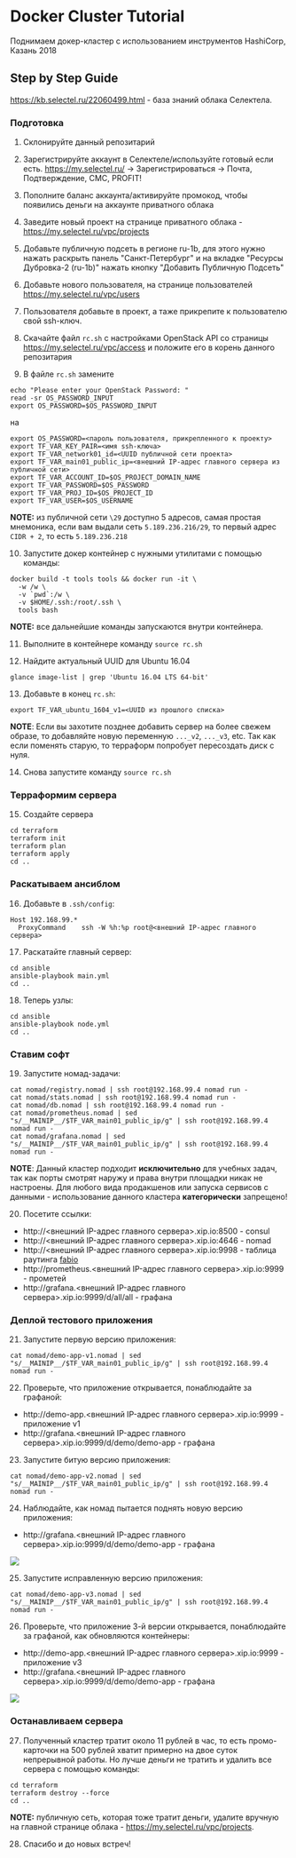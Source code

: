 # Docker Cluster Tutorial

Поднимаем докер-кластер с использованием инструментов HashiCorp, Казань 2018

## Step by Step Guide

https://kb.selectel.ru/22060499.html - база знаний облака Селектела.

### Подготовка

1. Склонируйте данный репозитарий

2. Зарегистрируйте аккаунт в Селектеле/используйте готовый если есть. https://my.selectel.ru/ -> Зарегистрироваться -> Почта, Подтверждение, СМС, PROFIT!

3. Пополните баланс аккаунта/активируйте промокод, чтобы появились деньги на аккаунте приватного облака

4. Заведите новый проект на странице приватного облака - https://my.selectel.ru/vpc/projects

5. Добавьте публичную подсеть в регионе ru-1b, для этого нужно нажать раскрыть панель "Санкт-Петербург" и на вкладке "Ресурсы Дубровка-2 (ru-1b)" нажать кнопку "Добавить Публичную Подсеть"

6. Добавьте нового пользователя, на странице пользователей https://my.selectel.ru/vpc/users

7. Пользователя добавьте в проект, а таже прикрепите к пользователю свой ssh-ключ.

8. Скачайте файл `rc.sh` с настройками OpenStack API со страницы https://my.selectel.ru/vpc/access и положите его в корень данного репозитария

9. В файле `rc.sh` замените

```
echo "Please enter your OpenStack Password: "
read -sr OS_PASSWORD_INPUT
export OS_PASSWORD=$OS_PASSWORD_INPUT
```

на

```
export OS_PASSWORD=<пароль пользователя, прикрепленного к проекту>
export TF_VAR_KEY_PAIR=<имя ssh-ключа>
export TF_VAR_network01_id=<UUID публичной сети проекта>
export TF_VAR_main01_public_ip=<внешний IP-адрес главного сервера из публичной сети>
export TF_VAR_ACCOUNT_ID=$OS_PROJECT_DOMAIN_NAME
export TF_VAR_PASSWORD=$OS_PASSWORD
export TF_VAR_PROJ_ID=$OS_PROJECT_ID
export TF_VAR_USER=$OS_USERNAME
```

**NOTE:** из публичной сети `\29` доступно 5 адресов, самая простая мнемоника, если вам выдали сеть `5.189.236.216/29`, то первый адрес `CIDR + 2`, то есть `5.189.236.218`

10. Запустите докер контейнер с нужными утилитами с помощью команды:

```
docker build -t tools tools && docker run -it \
  -w /w \
  -v `pwd`:/w \
  -v $HOME/.ssh:/root/.ssh \
  tools bash
```

**NOTE:** все дальнейшие команды запускаются внутри контейнера.

11. Выполните в контейнере команду `source rc.sh`

12. Найдите актуальный UUID для Ubuntu 16.04

```
glance image-list | grep 'Ubuntu 16.04 LTS 64-bit'
```

13. Добавьте в конец `rc.sh`:

```
export TF_VAR_ubuntu_1604_v1=<UUID из прошлого списка>
```

**NOTE**: Если вы захотите позднее добавить сервер на более свежем
образе, то добавляйте новую переменную `..._v2`, `..._v3`, etc. Так как если поменять
старую, то терраформ попробует пересоздать диск с нуля.

14. Снова запустите команду `source rc.sh`

### Терраформим сервера

15. Создайте сервера

```
cd terraform
terraform init
terraform plan
terraform apply
cd ..
```

### Раскатываем ансиблом

16. Добавьте в `.ssh/config`:

```
Host 192.168.99.*
  ProxyCommand    ssh -W %h:%p root@<внешний IP-адрес главного сервера>
```

17. Раскатайте главный сервер:

```
cd ansible
ansible-playbook main.yml
cd ..
```

18. Теперь узлы:

```
cd ansible
ansible-playbook node.yml
cd ..
```

### Ставим софт

19. Запустите номад-задачи:

```
cat nomad/registry.nomad | ssh root@192.168.99.4 nomad run -
cat nomad/stats.nomad | ssh root@192.168.99.4 nomad run -
cat nomad/db.nomad | ssh root@192.168.99.4 nomad run -
cat nomad/prometheus.nomad | sed "s/__MAINIP__/$TF_VAR_main01_public_ip/g" | ssh root@192.168.99.4 nomad run -
cat nomad/grafana.nomad | sed "s/__MAINIP__/$TF_VAR_main01_public_ip/g" | ssh root@192.168.99.4 nomad run -
```

**NOTE**: Данный кластер подходит **исключительно** для учебных задач,
так как порты смотрят наружу и права внутри площадки никак не настроены.
Для любого вида продакшенов или запуска сервисов с данными - использование данного кластера **категорически** запрещено!

20. Посетите ссылки:

* http://<внешний IP-адрес главного сервера>.xip.io:8500 - consul
* http://<внешний IP-адрес главного сервера>.xip.io:4646 - nomad
* http://<внешний IP-адрес главного сервера>.xip.io:9998 - таблица раутинга <a href="https://github.com/fabiolb/fabio">fabio</a>
* http://prometheus.<внешний IP-адрес главного сервера>.xip.io:9999 - прометей
* http://grafana.<внешний IP-адрес главного сервера>.xip.io:9999/d/all/all - графана

### Деплой тестового приложения

21. Запустите первую версию приложения:

```
cat nomad/demo-app-v1.nomad | sed "s/__MAINIP__/$TF_VAR_main01_public_ip/g" | ssh root@192.168.99.4 nomad run -
```

22. Проверьте, что приложение открывается, понаблюдайте за графаной:

* http://demo-app.<внешний IP-адрес главного сервера>.xip.io:9999 - приложение v1
* http://grafana.<внешний IP-адрес главного сервера>.xip.io:9999/d/demo/demo-app - графана

23. Запустите битую версию приложения:

```
cat nomad/demo-app-v2.nomad | sed "s/__MAINIP__/$TF_VAR_main01_public_ip/g" | ssh root@192.168.99.4 nomad run -
```

24. Наблюдайте, как номад пытается поднять новую версию приложения:

* http://grafana.<внешний IP-адрес главного сервера>.xip.io:9999/d/demo/demo-app - графана

![](img/grafana1.png)

25. Запустите исправленную версию приложения:

```
cat nomad/demo-app-v3.nomad | sed "s/__MAINIP__/$TF_VAR_main01_public_ip/g" | ssh root@192.168.99.4 nomad run -
```

26. Проверьте, что приложение 3-й версии открывается, понаблюдайте за графаной, как обновляются контейнеры:

* http://demo-app.<внешний IP-адрес главного сервера>.xip.io:9999 - приложение v3
* http://grafana.<внешний IP-адрес главного сервера>.xip.io:9999/d/demo/demo-app - графана

![](img/grafana2.png)

### Останавливаем сервера

27. Полученный кластер тратит около 11 рублей в час, то есть промо-карточки на 500 рублей хватит примерно на двое суток непрерывной работы.
Но лучше деньги не тратить и удалить все сервера с помощью команды:

```
cd terraform
terraform destroy --force
cd ..
```

**NOTE:** публичную сеть, которая тоже тратит деньги, удалите вручную на главной странице облака - https://my.selectel.ru/vpc/projects.

28. Спасибо и до новых встреч!
